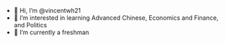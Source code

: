 - 👋 Hi, I’m @vincentwh21
- 👀 I’m interested in learning Advanced Chinese, Economics and Finance, and Politics
- 🌱 I’m currently a freshman

<!---
vincentwh21/vincentwh21 is a ✨ special ✨ repository because its `README.md` (this file) appears on your GitHub profile.
You can click the Preview link to take a look at your changes.
--->
